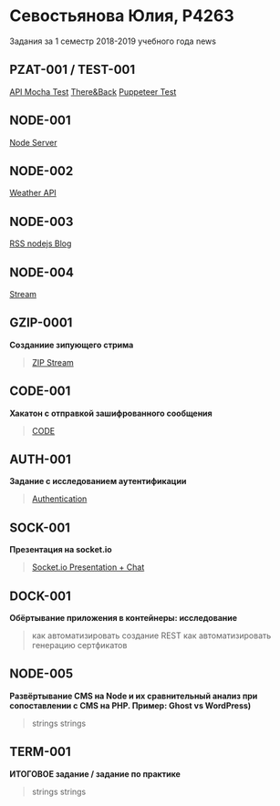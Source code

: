 # Севостьянова Юлия, P4263

Задания за 1 семестр 2018-2019 учебного года news

## PZAT-001 / TEST-001

[API Mocha Test](https://github.com/julia3010/3-semester/tree/master/2018_09_07/01)
[There&Back](https://github.com/julia3010/3-semester/tree/master/2018_09_07/02)
[Puppeteer Test](https://github.com/julia3010/3-semester/tree/master/2018_09_07/03)

## NODE-001

[Node Server](https://github.com/julia3010/3-semester/tree/master/2018_09_14/simpleNodeServer)

## NODE-002

[Weather API](https://github.com/julia3010/3-semester/tree/master/weather_task)

## NODE-003

[RSS nodejs Blog](https://github.com/julia3010/3-semester/tree/master/rss_task)

## NODE-004

[Stream](https://github.com/julia3010/3-semester/tree/master/stream)

## GZIP-0001

**Созданиие зипующего стрима**

> [ZIP Stream](https://github.com/PavelBazhan/ifmo-results-3/tree/master/gzip)

## CODE-001

**Хакатон с отправкой зашифрованного сообщения**

> [CODE](https://github.com/PavelBazhan/ifmo-results-3/tree/master/code-001)

## AUTH-001

**Задание с исследованием аутентификации**

> [Authentication](https://github.com/PavelBazhan/ifmo-results-3/tree/master/auth-001)

## SOCK-001

**Презентация на socket.io**

> [Socket.io Presentation + Chat](https://github.com/PavelBazhan/ifmo-results-3/tree/master/sock-001)

## DOCK-001

**Обёртывание приложения в контейнеры: исследование**

> как автоматизировать создание REST
> как автоматизировать генерацию сертфикатов

## NODE-005

**Развёртывание CMS на Node и их сравнительный анализ при сопоставлении с CMS на PHP. Пример: Ghost vs WordPress)**

> strings
> strings

## TERM-001

**ИТОГОВОЕ задание / задание по практике**

> strings
> strings
